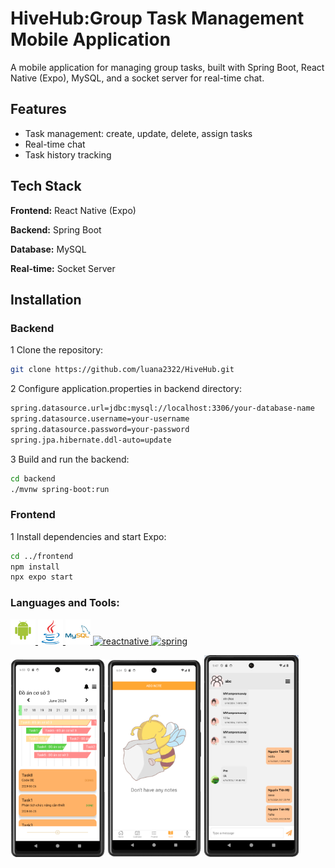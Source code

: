 # HiveHub:Group Task Management Mobile Application

A mobile application for managing group tasks, built with Spring Boot, React Native (Expo), MySQL, and a socket server for real-time chat.


## Features

- Task management: create, update, delete, assign tasks
- Real-time chat
- Task history tracking

## Tech Stack

**Frontend:** React Native (Expo)

**Backend:** Spring Boot

**Database:** MySQL

**Real-time:** Socket Server


## Installation
### Backend
1 Clone the repository:

```bash
git clone https://github.com/luana2322/HiveHub.git
```
 2 Configure application.properties in backend directory:

```bash
spring.datasource.url=jdbc:mysql://localhost:3306/your-database-name
spring.datasource.username=your-username
spring.datasource.password=your-password
spring.jpa.hibernate.ddl-auto=update
```
 3 Build and run the backend:

```bash
cd backend
./mvnw spring-boot:run
```
### Frontend
1 Install dependencies and start Expo:

```bash
cd ../frontend
npm install
npx expo start
```
<p align="left">
</p>

<h3 align="left">Languages and Tools:</h3>
<p align="left"> <a href="https://developer.android.com" target="_blank" rel="noreferrer"> <img src="https://raw.githubusercontent.com/devicons/devicon/master/icons/android/android-original-wordmark.svg" alt="android" width="40" height="40"/> </a> <a href="https://www.java.com" target="_blank" rel="noreferrer"> <img src="https://raw.githubusercontent.com/devicons/devicon/master/icons/java/java-original.svg" alt="java" width="40" height="40"/> </a> <a href="https://www.mysql.com/" target="_blank" rel="noreferrer"> <img src="https://raw.githubusercontent.com/devicons/devicon/master/icons/mysql/mysql-original-wordmark.svg" alt="mysql" width="40" height="40"/> </a> <a href="https://reactnative.dev/" target="_blank" rel="noreferrer"> <img src="https://reactnative.dev/img/header_logo.svg" alt="reactnative" width="40" height="40"/> </a> <a href="https://spring.io/" target="_blank" rel="noreferrer"> <img src="https://www.vectorlogo.zone/logos/springio/springio-icon.svg" alt="spring" width="40" height="40"/> </a> </p>

<p align="left">
 <img src="image1.png" alt="spring" width="30%"/> 
  <img src="image2.png" alt="spring" width="30%"/> 
   <img src="image3.jpg" alt="spring" width="30%"/> 
   </p>
